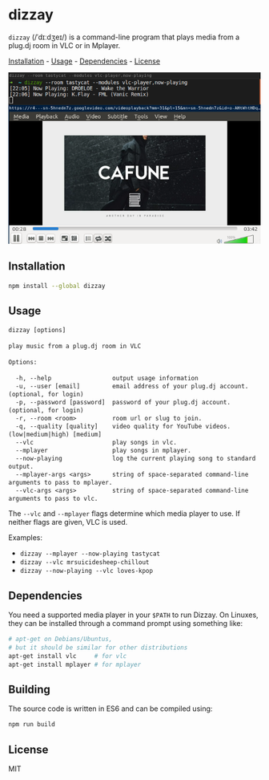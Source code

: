 dizzay
======

`dizzay` (/ˈdɪːdʒeɪ/) is a command-line program that plays media from a plug.dj room in VLC or in Mplayer.

[Installation](#installation) -
[Usage](#usage) -
[Dependencies](#dependencies) -
[License](#license)

![VLC](./screens/vlc-player_and_now-playing.png)

## Installation

```bash
npm install --global dizzay
```

## Usage

    dizzay [options]

    play music from a plug.dj room in VLC

    Options:

      -h, --help                 output usage information
      -u, --user [email]         email address of your plug.dj account. (optional, for login)
      -p, --password [password]  password of your plug.dj account. (optional, for login)
      -r, --room <room>          room url or slug to join.
      -q, --quality [quality]    video quality for YouTube videos. (low|medium|high) [medium]
      --vlc                      play songs in vlc.
      --mplayer                  play songs in mplayer.
      --now-playing              log the current playing song to standard output.
      --mplayer-args <args>      string of space-separated command-line arguments to pass to mplayer.
      --vlc-args <args>          string of space-separated command-line arguments to pass to vlc.

The `--vlc` and `--mplayer` flags determine which media player to use.
If neither flags are given, VLC is used.

Examples:

 * `dizzay --mplayer --now-playing tastycat`
 * `dizzay --vlc mrsuicidesheep-chillout`
 * `dizzay --now-playing --vlc loves-kpop`

## Dependencies

You need a supported media player in your `$PATH` to run Dizzay.
On Linuxes, they can be installed through a command prompt using something like:

```bash
# apt-get on Debians/Ubuntus,
# but it should be similar for other distributions
apt-get install vlc     # for vlc
apt-get install mplayer # for mplayer
```

## Building

The source code is written in ES6 and can be compiled using:

```bash
npm run build
```

## License

MIT
